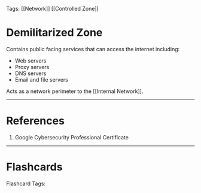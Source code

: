 Tags: [[Network]] [[Controlled Zone]]
# Demilitarized Zone

Contains public facing services that can access the internet including:
- Web servers
- Proxy servers
- DNS servers
- Email and file servers

Acts as a network perimeter to the [[Internal Network]].

---
# References

1. Google Cybersecurity Professional Certificate

---
# Flashcards

Flashcard Tags: 